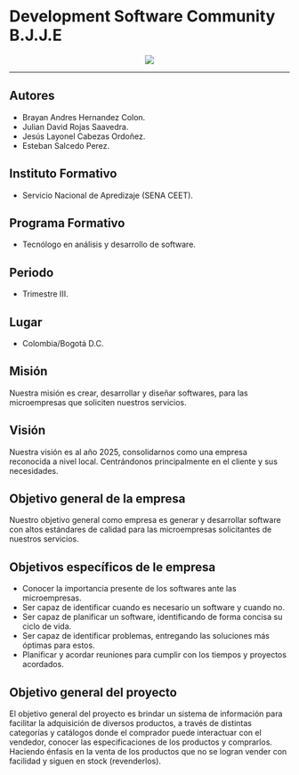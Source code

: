 # Development Software Community B.J.J.E 


<!--![image](https://github.com/Brayan-Hc11/DevSoft_BlackLabel-per-/assets/118775234/976fef5f-6a98-490b-bc15-428265ae1347)-->


<div align="center"> 
<img src="https://github.com/Brayan-Hc11/DevSoft_BlackLabel-per-/assets/115185706/f608b90e-7582-4c73-9147-91bbc7a07a09">
</div> 


*** 
## Autores
- Brayan Andres Hernandez Colon.  
- Julian David Rojas Saavedra.
- Jesús Layonel Cabezas Ordoñez. 
- Esteban Salcedo Perez. 


## Instituto Formativo
- Servicio Nacional de Apredizaje (SENA CEET).


## Programa Formativo
- Tecnólogo en análisis y desarrollo de software.


## Periodo
- Trimestre III.


## Lugar 
- Colombia/Bogotá D.C.


## Misión 
Nuestra misión es crear, desarrollar y diseñar softwares, para las microempresas que soliciten nuestros servicios. 


## Visión 
Nuestra visión es al año 2025, consolidarnos como una empresa reconocida a nivel local. Centrándonos principalmente en el cliente y sus necesidades. 


## Objetivo general de la empresa  
Nuestro objetivo general como empresa es generar y desarrollar software con altos estándares de calidad para las microempresas solicitantes de nuestros servicios.


## Objetivos específicos de le empresa  
- Conocer la importancia presente de los softwares ante las microempresas.
- Ser capaz de identificar cuando es necesario un software y cuando no.
- Ser capaz de planificar un software, identificando de forma concisa su ciclo de vida.
- Ser capaz de identificar problemas, entregando las soluciones más óptimas para estos.
- Planificar y acordar reuniones para cumplir con los tiempos y proyectos acordados.


## Objetivo general del proyecto 
El objetivo general del proyecto es brindar un sistema de información para facilitar la adquisición de diversos productos, a través de distintas categorías y catálogos donde el comprador puede interactuar con el vendedor, conocer las especificaciones de los productos y comprarlos. Haciendo énfasis en la venta de los productos que no se logran vender con facilidad y siguen en stock (revenderlos).
